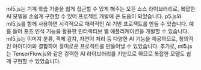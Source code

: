 ml5.js는 기계 학습 기술을 쉽게 접근할 수 있게 해주는 오픈 소스 라이브러리로, 복잡한 AI 모델을 손쉽게 구현할 수 있어 프로젝트 개발에 큰 도움이 되었습니다. 
p5.js와 ml5.js를 함께 사용하면 시각적으로 매력적인 AI 기반 프로젝트를 만들 수 있습니다. 예를 들어 포즈 인식 기능을 활용한 인터랙티브 웹 애플리케이션을 개발할 수 있습니다. 
ml5.js는 이미지 분류, 객체 감지, 자연어 처리 등 다양한 AI 기능을 제공하므로, 창의적인 아이디어와 결합하여 흥미로운 프로젝트를 만들어낼 수 있었습니다. 
추가로, ml5.js는 TensorFlow.js와 같은 강력한 AI 라이브러리를 기반으로 하므로 복잡한 모델도 쉽게 구현할 수 있었습니다.
